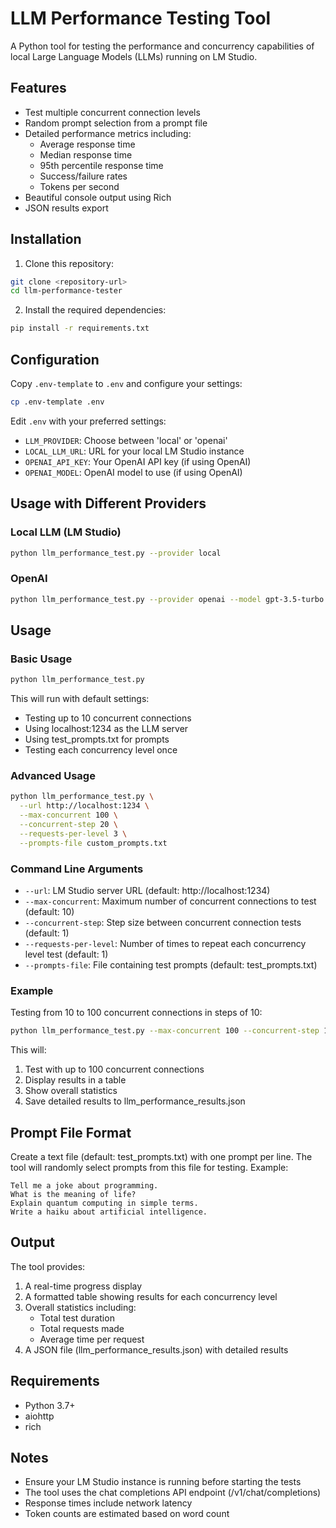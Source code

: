 # LLM Performance Testing Tool

A Python tool for testing the performance and concurrency capabilities of local Large Language Models (LLMs) running on LM Studio.

## Features

- Test multiple concurrent connection levels
- Random prompt selection from a prompt file
- Detailed performance metrics including:
  - Average response time
  - Median response time
  - 95th percentile response time
  - Success/failure rates
  - Tokens per second
- Beautiful console output using Rich
- JSON results export

## Installation

1. Clone this repository:
```bash
git clone <repository-url>
cd llm-performance-tester
```

2. Install the required dependencies:
```bash
pip install -r requirements.txt
```

## Configuration

Copy `.env-template` to `.env` and configure your settings:

```bash
cp .env-template .env
```

Edit `.env` with your preferred settings:
- `LLM_PROVIDER`: Choose between 'local' or 'openai'
- `LOCAL_LLM_URL`: URL for your local LM Studio instance
- `OPENAI_API_KEY`: Your OpenAI API key (if using OpenAI)
- `OPENAI_MODEL`: OpenAI model to use (if using OpenAI)

## Usage with Different Providers

### Local LLM (LM Studio)
```bash
python llm_performance_test.py --provider local
```

### OpenAI
```bash
python llm_performance_test.py --provider openai --model gpt-3.5-turbo
```

## Usage

### Basic Usage

```bash
python llm_performance_test.py
```

This will run with default settings:
- Testing up to 10 concurrent connections
- Using localhost:1234 as the LLM server
- Using test_prompts.txt for prompts
- Testing each concurrency level once

### Advanced Usage

```bash
python llm_performance_test.py \
  --url http://localhost:1234 \
  --max-concurrent 100 \
  --concurrent-step 20 \
  --requests-per-level 3 \
  --prompts-file custom_prompts.txt
```

### Command Line Arguments

- `--url`: LM Studio server URL (default: http://localhost:1234)
- `--max-concurrent`: Maximum number of concurrent connections to test (default: 10)
- `--concurrent-step`: Step size between concurrent connection tests (default: 1)
- `--requests-per-level`: Number of times to repeat each concurrency level test (default: 1)
- `--prompts-file`: File containing test prompts (default: test_prompts.txt)

### Example

Testing from 10 to 100 concurrent connections in steps of 10:
```bash
python llm_performance_test.py --max-concurrent 100 --concurrent-step 10
```

This will:
1. Test with up to 100 concurrent connections
2. Display results in a table
3. Show overall statistics
4. Save detailed results to llm_performance_results.json

## Prompt File Format

Create a text file (default: test_prompts.txt) with one prompt per line. The tool will randomly select prompts from this file for testing. Example:

```text
Tell me a joke about programming.
What is the meaning of life?
Explain quantum computing in simple terms.
Write a haiku about artificial intelligence.
```

## Output

The tool provides:
1. A real-time progress display
2. A formatted table showing results for each concurrency level
3. Overall statistics including:
   - Total test duration
   - Total requests made
   - Average time per request
4. A JSON file (llm_performance_results.json) with detailed results

## Requirements

- Python 3.7+
- aiohttp
- rich

## Notes

- Ensure your LM Studio instance is running before starting the tests
- The tool uses the chat completions API endpoint (/v1/chat/completions)
- Response times include network latency
- Token counts are estimated based on word count